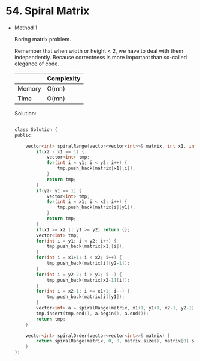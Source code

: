 # 54. Spiral Matrix 
- Method 1

    Boring matrix problem. 

    Remember that when width or height < 2, we have to deal with them independently. Because correctness is more important than so-called elegance of code.

    | |   Complexity  |
    | ----------- | ----------- | 
    |  Memory     | O(mn) | 
    |      Time       |  O(mn) | 


    Solution:

    ``` h

    class Solution {
    public:

        vector<int> spiralRange(vector<vector<int>>& matrix, int x1, int y1, int x2, int y2) {
            if(x2 - x1 == 1) {
                vector<int> tmp;
                for(int i = y1; i < y2; i++) {
                    tmp.push_back(matrix[x1][i]);
                }
                return tmp;
            }
            if(y2- y1 == 1) {
                vector<int> tmp;
                for(int i = x1; i < x2; i++) {
                    tmp.push_back(matrix[i][y1]);
                }
                return tmp;
            }
            if(x1 >= x2 || y1 >= y2) return {}; 
            vector<int> tmp;
            for(int i = y1; i < y2; i++) {
                tmp.push_back(matrix[x1][i]);
            }
            for(int i = x1+1; i < x2; i++) {
                tmp.push_back(matrix[i][y2-1]);
            }
            for(int i = y2-2; i > y1; i--) {
                tmp.push_back(matrix[x2-1][i]);
            }
            for(int i = x2-1; i >= x1+1; i--) {
                tmp.push_back(matrix[i][y1]);
            }
            vector<int> a = spiralRange(matrix, x1+1, y1+1, x2-1, y2-1);
            tmp.insert(tmp.end(), a.begin(), a.end());
            return tmp;
        }

        vector<int> spiralOrder(vector<vector<int>>& matrix) {
            return spiralRange(matrix, 0, 0, matrix.size(), matrix[0].size());
        }
    };

    ```

<!-- - Method 2

    This is another method.

    | |   Complexity  |
    | ----------- | ----------- | 
    |  Memory     | O(n) | 
    |      Time       |  O(n) | 


    Solution:

    ``` h



    ```

- Additional Knowledge:
       
    Here are some additional knowledge.



<br> -->